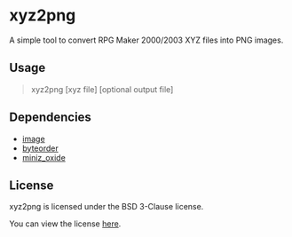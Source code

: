 # xyz2png
A simple tool to convert RPG Maker 2000/2003 XYZ files into PNG images.

## Usage
> xyz2png [xyz file] [optional output file]

## Dependencies
* [image](https://github.com/PistonDevelopers/image)
* [byteorder](https://github.com/BurntSushi/byteorder)
* [miniz_oxide](https://github.com/Frommi/miniz_oxide)

## License
xyz2png is licensed under the BSD 3-Clause license.

You can view the license [here](LICENSE).
